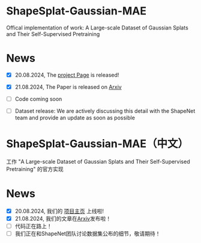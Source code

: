 # ShapeSplat-Gaussian-MAE
Offical implementation of work: A Large-scale Dataset of Gaussian Splats and Their Self-Supervised Pretraining

# News
- [x] 20.08.2024, The [project Page](https://scholar.google.com/citations?user=l_5rfO4AAAAJ&hl=en) is released!
- [x] 21.08.2024, The Paper is released on [Arxiv](https://arxiv.org/pdf/2408.10906)
- [ ] Code coming soon
- [ ] Dataset release: We are actively discussing this detail with the ShapeNet team and provide an update as soon as possible




# ShapeSplat-Gaussian-MAE（中文）
工作 "A Large-scale Dataset of Gaussian Splats and Their Self-Supervised Pretraining" 的官方实现

# News
- [x] 20.08.2024, 我们的 [项目主页](https://scholar.google.com/citations?user=l_5rfO4AAAAJ&hl=en) 上线啦!
- [x] 21.08.2024, 我们的文章在[Arxiv](https://arxiv.org/pdf/2408.10906)发布啦！
- [ ] 代码正在路上！
- [ ] 我们正在和ShapeNet团队讨论数据集公布的细节，敬请期待！
